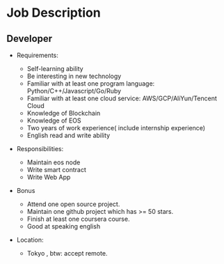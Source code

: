 # Job Description
## Developer
* Requirements:
  * Self-learning ability
  * Be interesting in new technology
  * Familiar with at least one program language: Python/C++/Javascript/Go/Ruby
  * Familiar with at least one cloud service: AWS/GCP/AliYun/Tencent Cloud
  * Knowledge of Blockchain
  * Knowledge of EOS
  * Two years of work experience( include internship experience)
  * English read and write ability

* Responsibilities: 
  * Maintain eos node
  * Write smart contract
  * Write Web App

 
* Bonus
  * Attend one open source project. 
  * Maintain one github project which has >= 50 stars.
  * Finish at least one coursera course. 
  * Good at speaking english

* Location:
  * Tokyo , btw: accept remote. 
